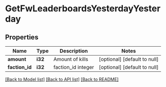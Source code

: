 # GetFwLeaderboardsYesterdayYesterday

## Properties
Name | Type | Description | Notes
------------ | ------------- | ------------- | -------------
**amount** | **i32** | Amount of kills | [optional] [default to null]
**faction_id** | **i32** | faction_id integer | [optional] [default to null]

[[Back to Model list]](../README.md#documentation-for-models) [[Back to API list]](../README.md#documentation-for-api-endpoints) [[Back to README]](../README.md)


